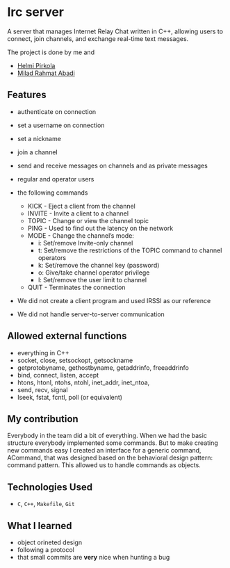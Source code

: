 # Irc server

A server that manages Internet Relay Chat written in C++, allowing users to connect, join channels, and exchange real-time text messages.  

The project is done by me and   
- [Helmi Pirkola](https://github.com/hpirkola)  
- [Milad Rahmat Abadi](https://github.com/miladrahmat)  

## Features

- authenticate on connection
- set a username on connection
- set a nickname
- join a channel
- send and receive messages on channels and as private messages
- regular and operator users
- the following commands
  - KICK - Eject a client from the channel
  - INVITE - Invite a client to a channel
  - TOPIC - Change or view the channel topic
  - PING - Used to find out the latency on the network
  - MODE - Change the channel’s mode:
    - i: Set/remove Invite-only channel
    - t: Set/remove the restrictions of the TOPIC command to channel operators
    - k: Set/remove the channel key (password)
    - o: Give/take channel operator privilege
    - l: Set/remove the user limit to channel
  - QUIT - Terminates the connection  

- We did not create a client program and used IRSSI as our reference
- We did not handle server-to-server communication

## Allowed external functions

- everything in C++
- socket, close, setsockopt, getsockname
- getprotobyname, gethostbyname, getaddrinfo, freeaddrinfo
- bind, connect, listen, accept
- htons, htonl, ntohs, ntohl, inet_addr, inet_ntoa,
- send, recv, signal
- lseek, fstat, fcntl, poll (or equivalent)

## My contribution

Everybody in the team did a bit of everything. When we had the basic structure everybody implemented some commands. But to make creating new commands easy I created an interface for a generic command, ACommand, that was designed based on the behavioral design pattern: command pattern. This allowed us to handle commands as objects.  

## Technologies Used

- `C`, `C++`, `Makefile`, `Git`

## What I learned

- object orineted design
- following a protocol
- that small commits are **very** nice when hunting a bug
